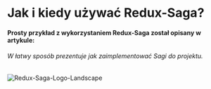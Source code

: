# Jak i kiedy używać Redux-Saga?

#### Prosty przykład z wykorzystaniem Redux-Saga został opisany w artykule: 

###### W łatwy sposób prezentuje jak zaimplementować Sagi do projektu.

![Redux-Saga-Logo-Landscape](https://user-images.githubusercontent.com/35461058/179832981-bf9c22a2-b156-42f8-99b2-09267381dbe1.png)
